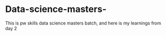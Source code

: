 # Data-science-masters-
This is pw skills data science masters batch, and here is my learnings from day 2
